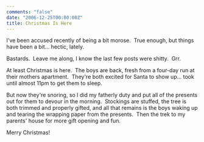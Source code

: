 ```yaml
---
comments: "false"
date: "2006-12-25T00:00:00Z"
title: Christmas Is Here
---
```

I've been accused recently of being a bit morose.  True enough, but things have been a bit... hectic, lately.

Bastards.  Leave me along, I know the last few posts were shitty.  Grr.

At least Christmas is here.  The boys are back, fresh from a four-day run at their mothers apartment.  They're both excited for Santa to show up... took until almost 11pm to get them to sleep.

But now they're snoring, so I did my fatherly duty and put all of the presents out for them to devour in the morning.  Stockings are stuffed, the tree is both trimmed and properly gifted, and all that remains is the boys waking up and tearing the wrapping paper from the presents.  Then the trek to my parents' house for more gift opening and fun.

Merry Christmas!
